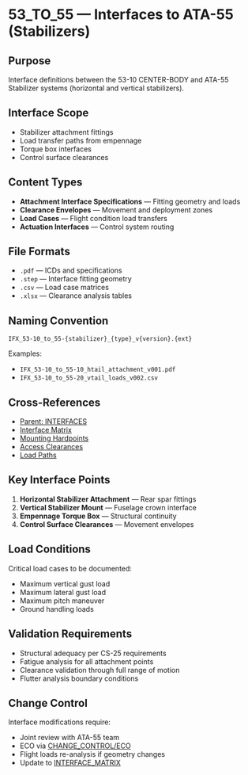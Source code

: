 # 53_TO_55 — Interfaces to ATA-55 (Stabilizers)

## Purpose

Interface definitions between the 53-10 CENTER-BODY and ATA-55 Stabilizer systems (horizontal and vertical stabilizers).

## Interface Scope

- Stabilizer attachment fittings
- Load transfer paths from empennage
- Torque box interfaces
- Control surface clearances

## Content Types

- **Attachment Interface Specifications** — Fitting geometry and loads
- **Clearance Envelopes** — Movement and deployment zones
- **Load Cases** — Flight condition load transfers
- **Actuation Interfaces** — Control system routing

## File Formats

- `.pdf` — ICDs and specifications
- `.step` — Interface fitting geometry
- `.csv` — Load case matrices
- `.xlsx` — Clearance analysis tables

## Naming Convention

```
IFX_53-10_to_55-{stabilizer}_{type}_v{version}.{ext}
```

Examples:
- `IFX_53-10_to_55-10_htail_attachment_v001.pdf`
- `IFX_53-10_to_55-20_vtail_loads_v002.csv`

## Cross-References

- [Parent: INTERFACES](../README.md)
- [Interface Matrix](../../INTERFACE_MATRIX/README.md)
- [Mounting Hardpoints](../../MOUNTING/HARDPOINTS/README.md)
- [Access Clearances](../../ACCESS_CLEARANCES/)
- [Load Paths](../../MOUNTING/LOAD_PATHS/README.md)

## Key Interface Points

1. **Horizontal Stabilizer Attachment** — Rear spar fittings
2. **Vertical Stabilizer Mount** — Fuselage crown interface
3. **Empennage Torque Box** — Structural continuity
4. **Control Surface Clearances** — Movement envelopes

## Load Conditions

Critical load cases to be documented:
- Maximum vertical gust load
- Maximum lateral gust load
- Maximum pitch maneuver
- Ground handling loads

## Validation Requirements

- Structural adequacy per CS-25 requirements
- Fatigue analysis for all attachment points
- Clearance validation through full range of motion
- Flutter analysis boundary conditions

## Change Control

Interface modifications require:
- Joint review with ATA-55 team
- ECO via [CHANGE_CONTROL/ECO](../../CHANGE_CONTROL/ECO/README.md)
- Flight loads re-analysis if geometry changes
- Update to [INTERFACE_MATRIX](../../INTERFACE_MATRIX/README.md)
